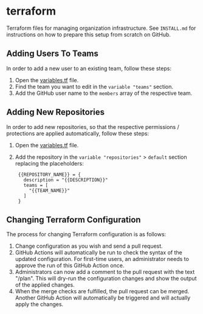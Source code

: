 # terraform
Terraform files for managing organization infrastructure. See `INSTALL.md` for instructions on how to prepare this setup from scratch on GitHub.

## Adding Users To Teams

In order to add a new user to an existing team, follow these steps:

1. Open the [variables.tf](https://github.com/mage-os/terraform/blob/main/variables.tf) file.
2. Find the team you want to edit in the `variable "teams"` section.
3. Add the GitHub user name to the `members` array of the respective team.

## Adding New Repositories

In order to add new repositories, so that the respective permissions / protections are applied automatically, follow these steps:

1. Open the [variables.tf](https://github.com/mage-os/terraform/blob/main/variables.tf) file.
2. Add the repository in the `variable "repositories"` > `default` section replacing the placeholders:

        {{REPOSITORY_NAME}} = {
          description = "{{DESCRIPTION}}"
          teams = [
            "{{TEAM_NAME}}"
          ]
        }


## Changing Terraform Configuration

The process for changing Terraform configuration is as follows:

1. Change configuration as you wish and send a pull request.
2. GitHub Actions will automatically be run to check the syntax of the updated configuration. For first-time users, an administrator needs to approve the run of this GitHub Action once.
3. Administrators can now add a comment to the pull request with the text "/plan". This will dry-run the configuration changes and show the output of the applied changes.
4. When the merge checks are fulfilled, the pull request can be merged. Another GitHub Action will automatically be triggered and will actually apply the changes.
